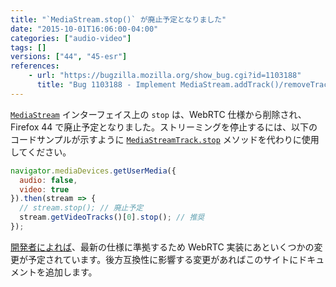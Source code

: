 ```yaml
---
title: "`MediaStream.stop()` が廃止予定となりました"
date: "2015-10-01T16:06:00-04:00"
categories: ["audio-video"]
tags: []
versions: ["44", "45-esr"]
references:
    - url: "https://bugzilla.mozilla.org/show_bug.cgi?id=1103188"
      title: "Bug 1103188 - Implement MediaStream.addTrack()/removeTrack()"
---
```

[`MediaStream`](https://developer.mozilla.org/docs/Web/API/MediaStream) インターフェイス上の `stop` は、WebRTC 仕様から削除され、Firefox 44 で廃止予定となりました。ストリーミングを停止するには、以下のコードサンプルが示すように [`MediaStreamTrack.stop`](https://developer.mozilla.org/docs/Web/API/MediaStreamTrack/stop) メソッドを代わりに使用してください。

```js
navigator.mediaDevices.getUserMedia({
  audio: false,
  video: true
}).then(stream => {
  // stream.stop(); // 廃止予定
  stream.getVideoTracks()[0].stop(); // 推奨
});
```

[開発者によれば](https://bugzilla.mozilla.org/show_bug.cgi?id=1103188#c106)、最新の仕様に準拠するため WebRTC 実装にあといくつかの変更が予定されています。後方互換性に影響する変更があればこのサイトにドキュメントを追加します。

